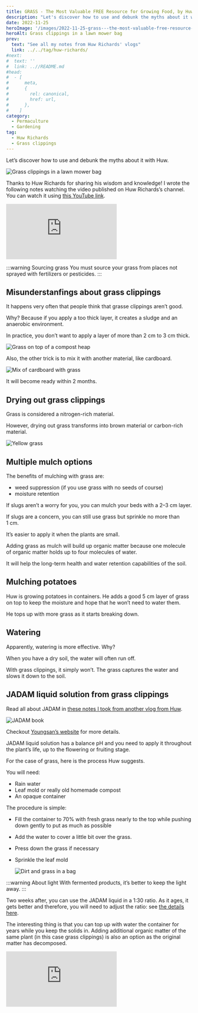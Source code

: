 ```yaml
---
title: GRASS - The Most Valuable FREE Resource for Growing Food, by Huw Richards
description: "Let's discover how to use and debunk the myths about it with Huw."
date: 2022-11-25
heroImage: '/images/2022-11-25-grass---the-most-valuable-free-resource-for-growing-food-huw-richards.jpg'
heroAlt: Grass clippings in a lawn mower bag
prev:
  text: "See all my notes from Huw Richards' vlogs"
  link: ../../tag/huw-richards/
#next:
#  text: ''
#  link: ..//README.md
#head:
#  - [
#      meta,
#      {
#        rel: canonical,
#        href: url,
#      },
#    ]
category:
  - Permaculture
  - Gardening
tag:
  - Huw Richards
  - Grass clippings
---
```


Let’s discover how to use and debunk the myths about it with Huw.

![Grass clippings in a lawn mower bag](./images/2022-11-25-grass---the-most-valuable-free-resource-for-growing-food-huw-richards.jpg 'Credits: image taken from Huw Richards’s vlog')

Thanks to Huw Richards for sharing his wisdom and knowledge!
I wrote the following notes watching the video published on Huw Richards’s channel.
You can watch it using [this YouTube link](https://www.youtube.com/watch?v=FcmR8KbJzH8).

<!-- markdownlint-disable MD033 -->
<iframe class="newsletter-embed" src="https://thetooltip.substack.com/embed" frameborder="0" scrolling="no"></iframe>

:::warning Sourcing grass
You must source your grass from places not sprayed with fertilizers or pesticides.
:::

## Misunderstanfings about grass clippings

It happens very often that people think that grasse clippings aren’t good.

Why? Because if you apply a too thick layer, it creates a sludge and an anaerobic environment.

In practice, you don’t want to apply a layer of more than 2 cm to 3 cm thick.

![Grass on top of a compost heap](./images/grass-on-compost-heap.jpg 'Grass is a great addition to a compost heap. Credits: image taken from Huw Richard’s vlog')

Also, the other trick is to mix it with another material, like cardboard.

![Mix of cardboard with grass](./images/mix-of-cardboard-with-grass.jpg 'If you turn it regularly, you should get some decent compost. Credits: image taken from Huw Richard’s vlog')

It will become ready within 2 months.

## Drying out grass clippings

Grass is considered a nitrogen-rich material.

However, drying out grass transforms into brown material or carbon-rich material.

![Yellow grass](./images/dryed-yellow-grass.jpg 'When it has dried, grass has lost its nitrogen and only the fibers remain. Credits: image taken from Huw Richard’s vlog')

## Multiple mulch options

The benefits of mulching with grass are:

- weed suppression (if you use grass with no seeds of course)
- moisture retention

If slugs aren’t a worry for you, you can mulch your beds with a 2–3 cm layer.

If slugs are a concern, you can still use grass but sprinkle no more than 1 cm.

It’s easier to apply it when the plants are small.

Adding grass as mulch will build up organic matter because one molecule of organic matter holds up to four molecules of water.

It will help the long-term health and water retention capabilities of the soil.

## Mulching potatoes

Huw is growing potatoes in containers. He adds a good 5 cm layer of grass on top to keep the moisture and hope that he won’t need to water them.

He tops up with more grass as it starts breaking down.

## Watering

Apparently, watering is more effective. Why?

When you have a dry soil, the water will often run off.

With grass clippings, it simply won’t. The grass captures the water and slows it down to the soil.

## JADAM liquid solution from grass clippings

Read all about JADAM in [these notes I took from another vlog from Huw](../2022-11-24-easy-low-cost-plant-feed-to-boost-crop-yields--health-huw-richards/README.md).

![JADAM book](./images/jadam-book.jpg 'The book of Youngsan Cho details the method of JADAM organic farming. Credits: image taken from Huw Richard’s vlog')

Checkout [Youngsan’s website](https://en.jadam.kr/) for more details.

JADAM liquid solution has a balance pH and you need to apply it throughout the plant’s life, up to the flowering or fruiting stage.

For the case of grass, here is the process Huw suggests.

You will need:

- Rain water
- Leaf mold or really old homemade compost
- An opaque container

The procedure is simple:

- Fill the container to 70% with fresh grass nearly to the top while pushing down gently to put as much as possible
- Add the water to cover a little bit over the grass.
- Press down the grass if necessary
- Sprinkle the leaf mold

  ![Dirt and grass in a bag](./images/inside-a-jadam-solution.jpg 'Huw is using a transparent plastic beer container so he used a compost bag to make sure no light gets in. Credits: image taken from Huw Richard’s vlog')

:::warning About light
With fermented products, it’s better to keep the light away.
:::

Two weeks after, you can use the JADAM liquid in a 1:30 ratio. As it ages, it gets better and therefore, you will need to adjust the ratio: see [the details here](../2022-11-24-easy-low-cost-plant-feed-to-boost-crop-yields--health-huw-richards/README.md#dilution-ratio).

The interesting thing is that you can top up with water the container for years while you keep the solids in. Adding additional organic matter of the same plant (in this case grass clippings) is also an option as the original matter has decomposed.

<!-- markdownlint-disable MD033 -->
<iframe class="newsletter-embed" src="https://thetooltip.substack.com/embed" frameborder="0" scrolling="no"></iframe>

